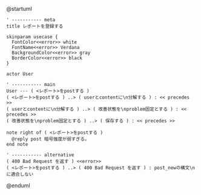 @startuml

    ' ----------- meta
    title レポートを登録する

    skinparam usecase {
      FontColor<<error>> white
      FontName<<error>> Verdana
      BackgroundColor<<error>> gray
      BorderColor<<error>> black
    }

    actor User

    ' ----------- main
    User --- ( <レポート>をpostする )
    ( <レポート>をpostする ) ..> ( userとcontentに\n分解する ) : << precedes >>
    ( userとcontentに\n分解する ) ..> ( 改善状態を\nproblem固定とする ) : << precedes >>
    ( 改善状態を\nproblem固定とする ) ..> ( 保存する ) : << precedes >>

    note right of ( <レポート>をpostする )
      @reply post 暗号強度が弱すぎる。
    end note

    ' ----------- alternative
    ( 400 Bad Request を返す ) <<error>>
    ( <レポート>をpostする ) ..> ( 400 Bad Request を返す ) : post_newの構文\nに適合しない

@enduml
